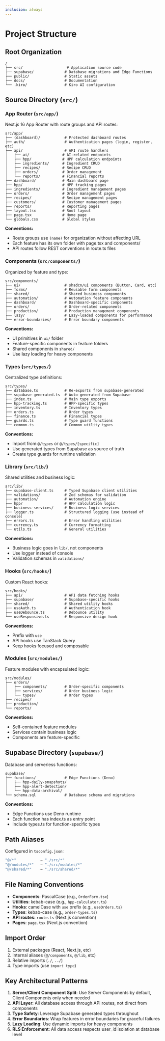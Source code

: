```yaml
---
inclusion: always
---
```


# Project Structure

## Root Organization

```
/
├── src/                    # Application source code
├── supabase/              # Database migrations and Edge Functions
├── public/                # Static assets
├── docs/                  # Documentation
└── .kiro/                 # Kiro AI configuration
```

## Source Directory (`src/`)

### App Router (`src/app/`)

Next.js 16 App Router with route groups and API routes:

```
src/app/
├── (dashboard)/           # Protected dashboard routes
├── auth/                  # Authentication pages (login, register, etc)
├── api/                   # API route handlers
│   ├── ai/               # AI-related endpoints
│   ├── hpp/              # HPP calculation endpoints
│   ├── ingredients/      # Ingredient CRUD
│   ├── recipes/          # Recipe CRUD
│   ├── orders/           # Order management
│   └── reports/          # Financial reports
├── dashboard/            # Main dashboard page
├── hpp/                  # HPP tracking pages
├── ingredients/          # Ingredient management pages
├── orders/               # Order management pages
├── recipes/              # Recipe management pages
├── customers/            # Customer management pages
├── reports/              # Reporting pages
├── layout.tsx            # Root layout
├── page.tsx              # Home page
└── globals.css           # Global styles
```

**Conventions:**
- Route groups use `(name)` for organization without affecting URL
- Each feature has its own folder with page.tsx and components/
- API routes follow REST conventions in route.ts files

### Components (`src/components/`)

Organized by feature and type:

```
src/components/
├── ui/                    # shadcn/ui components (Button, Card, etc)
├── forms/                 # Reusable form components
├── shared/                # Shared business components
├── automation/            # Automation feature components
├── dashboard/             # Dashboard-specific components
├── orders/                # Order-related components
├── production/            # Production management components
├── lazy/                  # Lazy-loaded components for performance
└── error-boundaries/      # Error boundary components
```

**Conventions:**
- UI primitives in `ui/` folder
- Feature-specific components in feature folders
- Shared components in `shared/`
- Use lazy loading for heavy components

### Types (`src/types/`)

Centralized type definitions:

```
src/types/
├── database.ts            # Re-exports from supabase-generated
├── supabase-generated.ts  # Auto-generated from Supabase
├── index.ts               # Main type exports
├── hpp-tracking.ts        # HPP-specific types
├── inventory.ts           # Inventory types
├── orders.ts              # Order types
├── finance.ts             # Financial types
├── guards.ts              # Type guard functions
└── common.ts              # Common utility types
```

**Conventions:**
- Import from `@/types` or `@/types/[specific]`
- Use generated types from Supabase as source of truth
- Create type guards for runtime validation

### Library (`src/lib/`)

Shared utilities and business logic:

```
src/lib/
├── supabase-client.ts     # Typed Supabase client utilities
├── validations/           # Zod schemas for validation
├── automation/            # Automation engine
├── hpp/                   # HPP calculation logic
├── business-services/     # Business logic services
├── logger.ts              # Structured logging (use instead of console)
├── errors.ts              # Error handling utilities
├── currency.ts            # Currency formatting
└── utils.ts               # General utilities
```

**Conventions:**
- Business logic goes in `lib/`, not components
- Use logger instead of console
- Validation schemas in `validations/`

### Hooks (`src/hooks/`)

Custom React hooks:

```
src/hooks/
├── api/                   # API data fetching hooks
├── supabase/              # Supabase-specific hooks
├── shared/                # Shared utility hooks
├── useAuth.ts             # Authentication hook
├── useDebounce.ts         # Debounce utility
└── useResponsive.ts       # Responsive design hook
```

**Conventions:**
- Prefix with `use`
- API hooks use TanStack Query
- Keep hooks focused and composable

### Modules (`src/modules/`)

Feature modules with encapsulated logic:

```
src/modules/
├── orders/
│   ├── components/        # Order-specific components
│   ├── services/          # Order business logic
│   └── types/             # Order types
├── recipes/
├── production/
└── reports/
```

**Conventions:**
- Self-contained feature modules
- Services contain business logic
- Components are feature-specific

## Supabase Directory (`supabase/`)

Database and serverless functions:

```
supabase/
├── functions/             # Edge Functions (Deno)
│   ├── hpp-daily-snapshots/
│   ├── hpp-alert-detection/
│   └── hpp-data-archival/
└── schema.sql             # Database schema and migrations
```

**Conventions:**
- Edge Functions use Deno runtime
- Each function has index.ts as entry point
- Include types.ts for function-specific types

## Path Aliases

Configured in `tsconfig.json`:

```typescript
"@/*"           → "./src/*"
"@/modules/*"   → "./src/modules/*"
"@/shared/*"    → "./src/shared/*"
```

## File Naming Conventions

- **Components**: PascalCase (e.g., `OrderForm.tsx`)
- **Utilities**: kebab-case (e.g., `hpp-calculator.ts`)
- **Hooks**: camelCase with `use` prefix (e.g., `useOrders.ts`)
- **Types**: kebab-case (e.g., `order-types.ts`)
- **API routes**: `route.ts` (Next.js convention)
- **Pages**: `page.tsx` (Next.js convention)

## Import Order

1. External packages (React, Next.js, etc)
2. Internal aliases (`@/components`, `@/lib`, etc)
3. Relative imports (`./`, `../`)
4. Type imports (use `import type`)

## Key Architectural Patterns

1. **Server/Client Component Split**: Use Server Components by default, Client Components only when needed
2. **API Layer**: All database access through API routes, not direct from components
3. **Type Safety**: Leverage Supabase generated types throughout
4. **Error Boundaries**: Wrap features in error boundaries for graceful failures
5. **Lazy Loading**: Use dynamic imports for heavy components
6. **RLS Enforcement**: All data access respects user_id isolation at database level
